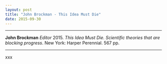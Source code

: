 ```yaml
---
layout: post
title: "John Brockman - This Idea Must Die"
date: 2015-09-30
---
```



***
<b>John Brockman</b> _Editor_ 2015. _This Idea Must Die. Scientific theories that are blocking progress_. New York: Harper Perennial. 567 pp.

***
xxx
